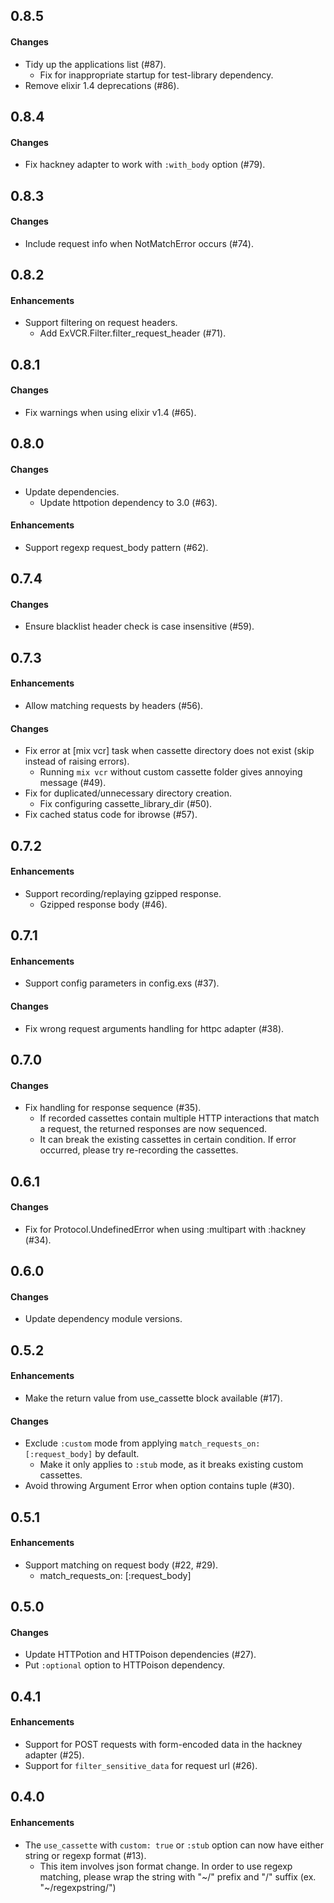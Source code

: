 0.8.5
------
#### Changes
* Tidy up the applications list (#87).
   - Fix for inappropriate startup for test-library dependency.
* Remove elixir 1.4 deprecations (#86).

0.8.4
------
#### Changes
* Fix hackney adapter to work with `:with_body` option (#79).

0.8.3
------
#### Changes
* Include request info when NotMatchError occurs (#74).

0.8.2
------
#### Enhancements
* Support filtering on request headers.
    - Add ExVCR.Filter.filter_request_header (#71).

0.8.1
------
#### Changes
* Fix warnings when using elixir v1.4 (#65).

0.8.0
------
#### Changes
* Update dependencies.
    - Update httpotion dependency to 3.0 (#63).

#### Enhancements
* Support regexp request_body pattern (#62).

0.7.4
------
#### Changes
* Ensure blacklist header check is case insensitive (#59).

0.7.3
------
#### Enhancements
* Allow matching requests by headers (#56).

#### Changes
* Fix error at [mix vcr] task when cassette directory does not exist (skip instead of raising errors).
    - Running `mix vcr` without custom cassette folder gives annoying message (#49).
* Fix for duplicated/unnecessary directory creation.
    - Fix configuring cassette_library_dir (#50).
* Fix cached status code for ibrowse (#57).

0.7.2
------
#### Enhancements
* Support recording/replaying gzipped response.
    - Gzipped response body (#46).

0.7.1
------
#### Enhancements
* Support config parameters in config.exs (#37).

#### Changes
* Fix wrong request arguments handling for httpc adapter (#38).

0.7.0
------
#### Changes
* Fix handling for response sequence (#35).
    - If recorded cassettes contain multiple HTTP interactions that match a request, the returned responses are now sequenced.
    - It can break the existing cassettes in certain condition. If error occurred, please try re-recording the cassettes.

0.6.1
------
#### Changes
* Fix for Protocol.UndefinedError when using :multipart with :hackney (#34).

0.6.0
------
#### Changes
* Update dependency module versions.

0.5.2
------
#### Enhancements
* Make the return value from use_cassette block available (#17).

#### Changes
* Exclude `:custom` mode from applying `match_requests_on: [:request_body]` by default.
    - Make it only applies to `:stub` mode, as it breaks existing custom cassettes.
* Avoid throwing Argument Error when option contains tuple (#30).

0.5.1
------
#### Enhancements
* Support matching on request body (#22, #29).
    - match_requests_on: [:request_body]

0.5.0
------
#### Changes
* Update HTTPotion and HTTPoison dependencies (#27).
* Put `:optional` option to HTTPoison dependency.

0.4.1
------
#### Enhancements
* Support for POST requests with form-encoded data in the hackney adapter (#25).
* Support for `filter_sensitive_data` for request url (#26).

0.4.0
------
#### Enhancements
* The `use_cassette` with `custom: true` or `:stub` option can now have either string or regexp format (#13).
    - This item involves json format change. In order to use regexp matching, please wrap the string with "~/" prefix and "/" suffix (ex. "~/regexpstring/")
